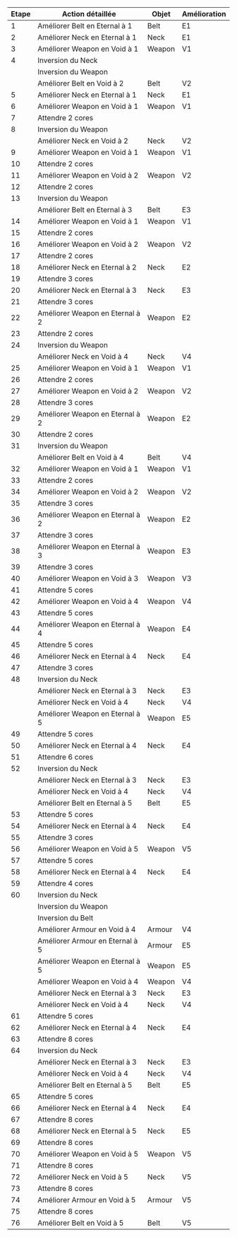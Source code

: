 | Etape | Action détaillée                    | Objet  | Amélioration |
|-------|------------------------------------|--------|--------------|
| 1     | Améliorer Belt en Eternal à 1      | Belt   | E1           |
| 2     | Améliorer Neck en Eternal à 1      | Neck   | E1           |
| 3     | Améliorer Weapon en Void à 1       | Weapon | V1           |
| 4     | Inversion du Neck                  |        |              |
|       | Inversion du Weapon                |        |              |
|       | Améliorer Belt en Void à 2         | Belt   | V2           |
| 5     | Améliorer Neck en Eternal à 1      | Neck   | E1           |
| 6     | Améliorer Weapon en Void à 1       | Weapon | V1           |
| 7     | Attendre 2 cores                   |        |              |
| 8     | Inversion du Weapon                |        |              |
|       | Améliorer Neck en Void à 2         | Neck   | V2           |
| 9     | Améliorer Weapon en Void à 1       | Weapon | V1           |
| 10    | Attendre 2 cores                   |        |              |
| 11    | Améliorer Weapon en Void à 2       | Weapon | V2           |
| 12    | Attendre 2 cores                   |        |              |
| 13    | Inversion du Weapon                |        |              |
|       | Améliorer Belt en Eternal à 3      | Belt   | E3           |
| 14    | Améliorer Weapon en Void à 1       | Weapon | V1           |
| 15    | Attendre 2 cores                   |        |              |
| 16    | Améliorer Weapon en Void à 2       | Weapon | V2           |
| 17    | Attendre 2 cores                   |        |              |
| 18    | Améliorer Neck en Eternal à 2      | Neck   | E2           |
| 19    | Attendre 3 cores                   |        |              |
| 20    | Améliorer Neck en Eternal à 3      | Neck   | E3           |
| 21    | Attendre 3 cores                   |        |              |
| 22    | Améliorer Weapon en Eternal à 2    | Weapon | E2           |
| 23    | Attendre 2 cores                   |        |              |
| 24    | Inversion du Weapon                |        |              |
|       | Améliorer Neck en Void à 4         | Neck   | V4           |
| 25    | Améliorer Weapon en Void à 1       | Weapon | V1           |
| 26    | Attendre 2 cores                   |        |              |
| 27    | Améliorer Weapon en Void à 2       | Weapon | V2           |
| 28    | Attendre 3 cores                   |        |              |
| 29    | Améliorer Weapon en Eternal à 2    | Weapon | E2           |
| 30    | Attendre 2 cores                   |        |              |
| 31    | Inversion du Weapon                |        |              |
|       | Améliorer Belt en Void à 4         | Belt   | V4           |
| 32    | Améliorer Weapon en Void à 1       | Weapon | V1           |
| 33    | Attendre 2 cores                   |        |              |
| 34    | Améliorer Weapon en Void à 2       | Weapon | V2           |
| 35    | Attendre 3 cores                   |        |              |
| 36    | Améliorer Weapon en Eternal à 2    | Weapon | E2           |
| 37    | Attendre 3 cores                   |        |              |
| 38    | Améliorer Weapon en Eternal à 3    | Weapon | E3           |
| 39    | Attendre 3 cores                   |        |              |
| 40    | Améliorer Weapon en Void à 3       | Weapon | V3           |
| 41    | Attendre 5 cores                   |        |              |
| 42    | Améliorer Weapon en Void à 4       | Weapon | V4           |
| 43    | Attendre 5 cores                   |        |              |
| 44    | Améliorer Weapon en Eternal à 4    | Weapon | E4           |
| 45    | Attendre 5 cores                   |        |              |
| 46    | Améliorer Neck en Eternal à 4      | Neck   | E4           |
| 47    | Attendre 3 cores                   |        |              |
| 48    | Inversion du Neck                  |        |              |
|       | Améliorer Neck en Eternal à 3      | Neck   | E3           |
|       | Améliorer Neck en Void à 4         | Neck   | V4           |
|       | Améliorer Weapon en Eternal à 5    | Weapon | E5           |
| 49    | Attendre 5 cores                   |        |              |
| 50    | Améliorer Neck en Eternal à 4      | Neck   | E4           |
| 51    | Attendre 6 cores                   |        |              |
| 52    | Inversion du Neck                  |        |              |
|       | Améliorer Neck en Eternal à 3      | Neck   | E3           |
|       | Améliorer Neck en Void à 4         | Neck   | V4           |
|       | Améliorer Belt en Eternal à 5      | Belt   | E5           |
| 53    | Attendre 5 cores                   |        |              |
| 54    | Améliorer Neck en Eternal à 4      | Neck   | E4           |
| 55    | Attendre 3 cores                   |        |              |
| 56    | Améliorer Weapon en Void à 5       | Weapon | V5           |
| 57    | Attendre 5 cores                   |        |              |
| 58    | Améliorer Neck en Eternal à 4      | Neck   | E4           |
| 59    | Attendre 4 cores                   |        |              |
| 60    | Inversion du Neck                  |        |              |
|       | Inversion du Weapon                |        |              |
|       | Inversion du Belt                  |        |              |
|       | Améliorer Armour en Void à 4       | Armour | V4           |
|       | Améliorer Armour en Eternal à 5    | Armour | E5           |
|       | Améliorer Weapon en Eternal à 5    | Weapon | E5           |
|       | Améliorer Weapon en Void à 4       | Weapon | V4           |
|       | Améliorer Neck en Eternal à 3      | Neck   | E3           |
|       | Améliorer Neck en Void à 4         | Neck   | V4           |
| 61    | Attendre 5 cores                   |        |              |
| 62    | Améliorer Neck en Eternal à 4      | Neck   | E4           |
| 63    | Attendre 8 cores                   |        |              |
| 64    | Inversion du Neck                  |        |              |
|       | Améliorer Neck en Eternal à 3      | Neck   | E3           |
|       | Améliorer Neck en Void à 4         | Neck   | V4           |
|       | Améliorer Belt en Eternal à 5      | Belt   | E5           |
| 65    | Attendre 5 cores                   |        |              |
| 66    | Améliorer Neck en Eternal à 4      | Neck   | E4           |
| 67    | Attendre 8 cores                   |        |              |
| 68    | Améliorer Neck en Eternal à 5      | Neck   | E5           |
| 69    | Attendre 8 cores                   |        |              |
| 70    | Améliorer Weapon en Void à 5       | Weapon | V5           |
| 71    | Attendre 8 cores                   |        |              |
| 72    | Améliorer Neck en Void à 5         | Neck   | V5           |
| 73    | Attendre 8 cores                   |        |              |
| 74    | Améliorer Armour en Void à 5       | Armour | V5           |
| 75    | Attendre 8 cores                   |        |              |
| 76    | Améliorer Belt en Void à 5         | Belt   | V5           |
